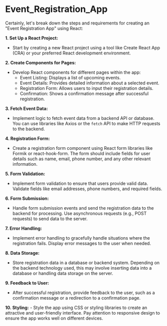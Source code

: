 # Event_Registration_App

Certainly, let's break down the steps and requirements for creating an "Event Registration App" using React:

**1. Set Up a React Project:**
   - Start by creating a new React project using a tool like Create React App (CRA) or your preferred React development environment.

**2. Create Components for Pages:**
   - Develop React components for different pages within the app:
     - Event Listing: Displays a list of upcoming events.
     - Event Details: Provides detailed information about a selected event.
     - Registration Form: Allows users to input their registration details.
     - Confirmation: Shows a confirmation message after successful registration.

**3. Fetch Event Data:**
   - Implement logic to fetch event data from a backend API or database. You can use libraries like Axios or the `fetch` API to make HTTP requests to the backend.

**4. Registration Form:**
   - Create a registration form component using React form libraries like Formik or react-hook-form. The form should include fields for user details such as name, email, phone number, and any other relevant information.

**5. Form Validation:**
   - Implement form validation to ensure that users provide valid data. Validate fields like email addresses, phone numbers, and required fields.

**6. Form Submission:**
   - Handle form submission events and send the registration data to the backend for processing. Use asynchronous requests (e.g., POST requests) to send data to the server.

**7. Error Handling:**
   - Implement error handling to gracefully handle situations where the registration fails. Display error messages to the user when needed.

**8. Data Storage:**
   - Store registration data in a database or backend system. Depending on the backend technology used, this may involve inserting data into a database or handling data storage on the server.

**9. Feedback to User:**
   - After successful registration, provide feedback to the user, such as a confirmation message or a redirection to a confirmation page.

**10. Styling:**
    - Style the app using CSS or styling libraries to create an attractive and user-friendly interface. Pay attention to responsive design to ensure the app works well on different devices.
